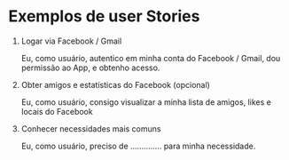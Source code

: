 # Exemplos de user Stories

1. Logar via Facebook / Gmail
    
    Eu, como usuário, autentico em minha conta do Facebook / Gmail, dou permissão ao App, e obtenho acesso.

2. Obter amigos e estatísticas do Facebook (opcional)
    
    Eu, como usuário, consigo visualizar a minha lista de amigos, likes e locais do Facebook

3. Conhecer necessidades mais comuns
    
    Eu, como usuário, preciso de .............. para minha necessidade.

